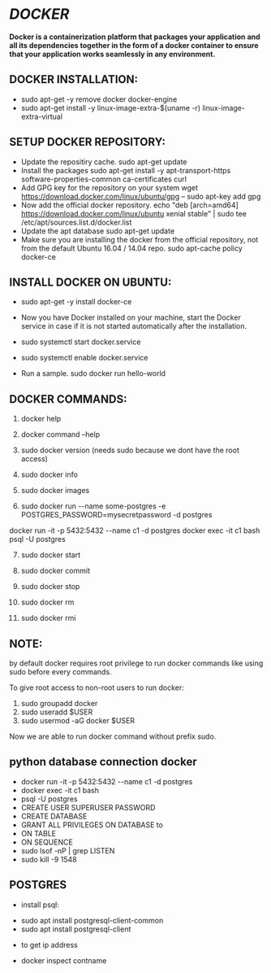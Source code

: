 # *DOCKER*


**Docker is a containerization platform that packages your application and all its dependencies together in the form of a docker container to ensure that your application works seamlessly in any environment.**

## **DOCKER INSTALLATION:**

- sudo apt-get -y remove docker docker-engine 
- sudo apt-get install -y linux-image-extra-$(uname -r) linux-image-extra-virtual
## **SETUP DOCKER REPOSITORY:**
- Update the repositiry cache.
sudo apt-get update
- Install the packages
sudo apt-get install -y apt-transport-https software-properties-common ca-certificates curl  
- Add GPG key for the  repository on your  system
wget https://download.docker.com/linux/ubuntu/gpg – 
sudo apt-key add gpg     
- Now add the official docker repository.                                       echo "deb [arch=amd64] https://download.docker.com/linux/ubuntu xenial stable" | sudo  tee /etc/apt/sources.list.d/docker.list 
- Update the apt database
 sudo apt-get update 
- Make sure you are installing the docker from the official repository, not from the default Ubuntu 16.04 / 14.04 repo.
 sudo apt-cache policy docker-ce 

## **INSTALL DOCKER ON UBUNTU:**
- sudo apt-get -y install docker-ce

- Now you have Docker installed on your machine, start the Docker service in case if it is not started automatically after the installation.

- sudo systemctl start docker.service 
- sudo systemctl enable docker.service

- Run a sample.
sudo docker run hello-world 
## **DOCKER COMMANDS:**

1) docker help 
 
2) docker command –help

3) sudo docker version  (needs sudo because we dont have the root access)

4)  sudo docker info

5) sudo docker images 

6) sudo docker run --name some-postgres -e POSTGRES_PASSWORD=mysecretpassword -d postgres

docker run -it -p 5432:5432 --name c1 -d postgres
docker exec -it c1 bash
psql -U postgres

7) sudo docker start <container name>

8) sudo docker commit <container name>

9) sudo docker stop 

10. sudo docker rm

11. sudo docker rmi


## **NOTE:**
by default docker requires root privilege to run docker commands  like using sudo  before every commands.

To give root access to non-root users to run docker:
1.  sudo groupadd docker
2.  sudo  useradd  $USER
3. sudo  usermod -aG   docker $USER


Now we are able to run docker command without prefix sudo.



## **python database connection docker**
- docker run -it -p 5432:5432 --name c1 -d postgres
- docker exec -it c1 bash
- psql -U postgres
- CREATE USER <NAME> SUPERUSER PASSWORD <passowrd>
- CREATE DATABASE <d>
- GRANT ALL PRIVILEGES ON DATABASE <db> to <NAME>
- ON TABLE
- ON SEQUENCE
- sudo lsof -nP | grep LISTEN
- sudo kill -9 1548


## **POSTGRES**
- install psql:
* sudo apt install postgresql-client-common
* sudo apt install postgresql-client
- to get ip address
* docker inspect contname



